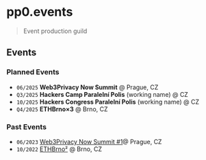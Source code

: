 # pp0.events

> Event production guild

## Events
### Planned Events

- `06/2025` **Web3Privacy Now Summit** @ Prague, CZ
- `Q3/2025` **Hackers Camp Paralelní Polis** (working name) @ CZ
- `10/2025` **Hackers Congress Paralelní Polis** (working name) @ CZ
- `Q4/2025` **ETHBrno×3** @ Brno, CZ

### Past Events

- `06/2023` [Web3Privacy Now Summit #1](https://prague22.web3privacy.info/)@ Prague, CZ
- `10/2022` [ETHBrno²](https://2022.ethbrno.cz/) @ Brno, CZ
